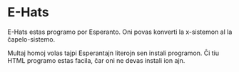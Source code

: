 # E-Hats
E-Hats estas programo por Esperanto. Oni povas konverti la x-sistemon al la ĉapelo-sistemo.

Multaj homoj volas tajpi Esperantajn literojn sen instali programon. Ĉi tiu HTML programo estas facila, ĉar oni ne devas instali ion ajn.
